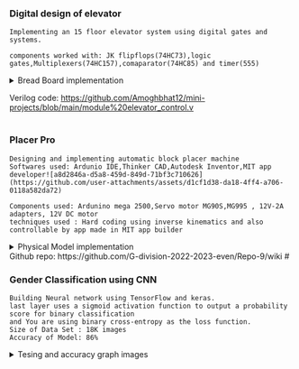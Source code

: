 ### Digital design of elevator
```
Implementing an 15 floor elevator system using digital gates and systems.

components worked with: JK flipflops(74HC73),logic gates,Multiplexers(74HC157),comaparator(74HC85) and timer(555)
```
<details >
<summary>Bread Board implementation</summary>
<img src="https://github.com/user-attachments/assets/049c8822-36be-4b0e-a37f-4d7c7b9f765a" width="650">
</details>

Verilog code:
https://github.com/Amoghbhat12/mini-projects/blob/main/module%20elevator_control.v
#
### Placer Pro
```
Designing and implementing automatic block placer machine
Softwares used: Ardunio IDE,Thinker CAD,Autodesk Inventor,MIT app developer![a8d2846a-d5a8-459d-849d-71bf3c710626](https://github.com/user-attachments/assets/d1cf1d38-da18-4ff4-a706-0118a582da72)

Components used: Ardunino mega 2500,Servo motor MG90S,MG995 , 12V-2A adapters, 12V DC motor
techniques used : Hard coding using inverse kinematics and also controllable by app made in MIT app builder

```
<details >
  <summary>Physical Model implementation</summary>

<img src="https://github.com/user-attachments/assets/520688e4-d273-4ef4-abb8-c3f728ba0733" width="450">
<img src="https://github.com/user-attachments/assets/078d9022-3a52-4342-af32-3aae9d61c340" width="450">
<img src="https://github.com/user-attachments/assets/f2cf060f-7d53-45a7-93a8-55e858f298cd" width="450">
</details>
Github repo:
https://github.com/G-division-2022-2023-even/Repo-9/wiki
#

### Gender Classification using CNN 
```
Building Neural network using TensorFlow and keras.
last layer uses a sigmoid activation function to output a probability score for binary classification
and You are using binary cross-entropy as the loss function.
Size of Data Set : 18K images
Accuracy of Model: 86%
```
<details>
<summary>Tesing and accuracy graph images</summary>

<img src="https://github.com/user-attachments/assets/bddec9ba-634f-49a0-945f-30bc09e96893" width="700">
<img src="https://github.com/user-attachments/assets/e818f593-ad36-436f-ba66-2248c489349f" width="400">
<img src="https://github.com/user-attachments/assets/7876a9b8-0967-42da-aacc-2dd7b37e7a9f" width="400">
</details>

